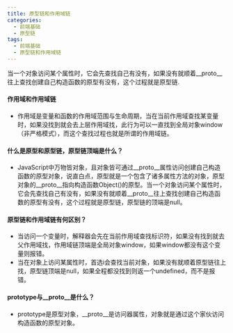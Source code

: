 ```yaml
---
title: 原型链和作用域链
categories: 
  - 前端基础
  - 原型链
tags: 
  - 前端基础
  - 原型链和作用域链
---
```

当一个对象访问某个属性时，它会先查找自己有没有，如果没有就顺着\_\_proto\_\_往上查找创建自己构造函数的原型有没有，这个过程就是原型链.
<!--more-->
<!-- ![Image text](/images/chat.jpg) -->

#### 作用域和作用域链
- 作用域是变量和函数的作用域范围与生命周期，当在当前作用域查找某变量时，如果没找到就会去上层作用域找，此行为可以一直找到全局对象window（非严格模式），而这个查找过程也就是所谓的作用域链。

#### 什么是原型和原型链，原型链顶端是什么？
- JavaScript中万物皆对象，且对象皆可通过\_\_proto\_\_属性访问创建自己构造函数的原型对象，说直白点，原型就是一个包含了诸多属性方法的对象，原型对象的\_\_proto\_\_指向构造函数Object()的原型。当一个对象访问某个属性时，它会先查找自己有没有，如果没有就顺着\_\_proto\_\_往上查找创建自己构造函数的原型有没有，这个过程就是原型链，原型链的顶端是null。

#### 原型链和作用域链有何区别？
- 当访问一个变量时，解释器会先在当前作用域查找标识符，如果没有找到就去父作用域找，作用域链顶端是全局对象window，如果window都没有这个变量则报错。
- 当在对象上访问某属性时，首选i会查找当前对象，如果没有就顺着原型链往上找，原型链顶端是null，如果全程都没找到则返一个undefined，而不是报错。

#### prototype与\_\_proto\_\_是什么？
- prototype是原型对象，\_\_proto\__是访问器属性，对象就是通过这个家伙访问构造函数的原型对象。
